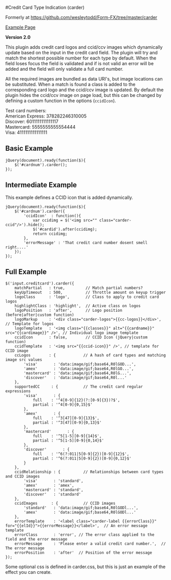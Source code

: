 #Credit Card Type Indication (carder)

Formerly at https://github.com/wesleytodd/Form-FX/tree/master/carder

[Example Page](http://carder.wtdev.me/)

**Version 2.0**

This plugin adds credit card logos and ccid/ccv images which dynamically update based on the input in the credit card field.  The plugin will try and match the shortest possible number for each type by default.  When the field loses focus the field is validated and if is not valid an error will be added and the field will only validate a full card number.

All the required images are bundled as data URI's, but image locations can be substituted.  When a match is found a class is added to the corresponding card logo and the ccid/ccv image is updated.  By default the plugin hides the ccid/ccv image on page load, but this can be changed by defining a custom function in the options (`ccidIcon`).

Test card numbers:  
American Express: 378282246310005  
Discover: 6011111111111117  
Mastercard: 5555555555554444  
Visa: 4111111111111111  

## Basic Example

	jQuery(document).ready(function($){
		$('#cardnum').carder();
	});

## Intermediate Example

This example defines a CCID icon that is added dynamically.

	jQuery(document).ready(function($){
		$('#cardnum').carder({
			'ccidIcon'  : function(){
				var ccidimg = $('<img src="" class="carder-ccid"/>').hide();
				$('#cardid').after(ccidimg);
				return ccidimg;
			},
			'errorMessage' : 'That credit card number dosent smell right....'
		});
	});

## Full Example

	$('input.creditcard').carder({
		matchPartial   : true,         // Match partial numbers?
		keyUpTimeout   : 500,          // Throttle amount on keyup trigger
		logoClass      : 'logo',       // Class to apply to credit card logos
		highlightClass : 'highlight',  // Active class on logos
		logoPosition   : 'after',      // Logo position (before|after|custom function)
		logoMarkup     : '<div class="carder-logos">{{cc-logos}}</div>',  // Template for logos
		logoTemplate   : '<img class="{{classes}}" alt="{{cardname}}" src="{{cardimage}}" />', // Individual logo image template
		ccidIcon       : false,        // CCID Icon (jQuery|custom function)
		ccidTemplate   : '<img src="{{ccid-icon}}" />', // template for CCID image
		ccLogos	       : {            // A hash of card types and matching image src values
			'visa'       : 'data:image/gif;base64,R0lGOD...',
			'amex'       : 'data:image/gif;base64,R0lGO...',
			'mastercard' : 'data:image/gif;base64,R0lG...',
			'discover'   : 'data:image/gif;base64,R0l...'
		},
		supportedCC     : {           // The credit card regular expressions
			'visa'       : {
				full    : '^4[0-9]{12}(?:[0-9]{3})?$',
				partial : '^4[0-9]{0,15}$'
			},
			'amex'       : {
				full    : '^3[47][0-9]{13}$',
				partial : '^3[47][0-9]{0,13}$'
			},
			'mastercard'       : {
				full    : '^5[1-5][0-9]{14}$',
				partial : '^5[1-5][0-9]{0,14}$'
			},
			'discover'       : {
				full    : '^6(?:011|5[0-9]{2})[0-9]{12}$',
				partial : '^6(?:011|5[0-9]{2})[0-9]{0,12}$'
			}
		},
		ccidRelationship : {          // Relationships between card types and CCID images
			'visa'       : 'standard',
			'amex'       : 'amex',
			'mastercard' : 'standard',
			'discover'   : 'standard'
		},
		ccidImages      : {           // CCID images
			'standard'   : 'data:image/gif;base64,R0lGODl...',
			'amex'       : 'data:image/gif;base64,R0lGODl...'
		},
		errorTemplate    : '<label class="carder-label {{errorClass}}" for="{{elId}}">{{errorMessage}}</label>',  // An error message template
		errorClass       : 'error', // The error class applied to the field and the error message
		errorMessage     : 'Please enter a valid credit card number.',  // The error message
		errorPosition    : 'after'  // Position of the error message
    });

Some optional css is defined in carder.css, but this is just an example of the effect you can create.
